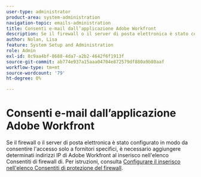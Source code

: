 ```yaml
---
user-type: administrator
product-area: system-administration
navigation-topic: emails-administration
title: Consenti e-mail dall’applicazione Adobe Workfront
description: Se il firewall o il server di posta elettronica è stato configurato in modo da consentire l'accesso solo a fornitori specifici, è necessario aggiungere determinati indirizzi IP di Adobe Workfront al inserisco nell'elenco Consentiti di firewall di.
author: Nolan, Lisa
feature: System Setup and Administration
role: Admin
exl-id: 8c9aa4bf-8688-4da7-a2b2-4642f6f1913f
source-git-commit: ab774e937a15aaa04704e872579df880a9b80aaf
workflow-type: tm+mt
source-wordcount: '79'
ht-degree: 0%

---
```


# Consenti e-mail dall’applicazione Adobe Workfront

Se il firewall o il server di posta elettronica è stato configurato in modo da consentire l&#39;accesso solo a fornitori specifici, è necessario aggiungere determinati indirizzi IP di Adobe Workfront al inserisco nell&#39;elenco Consentiti di firewall di. Per istruzioni, consulta [Configurare il inserisco nell&#39;elenco Consentiti di protezione del firewall](../../../administration-and-setup/get-started-wf-administration/configure-your-firewall.md).
